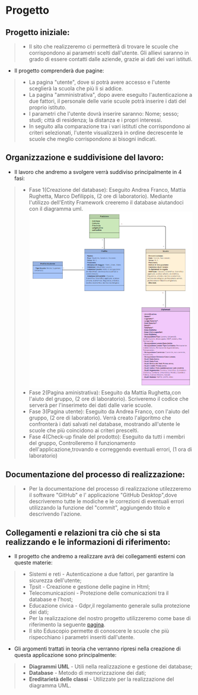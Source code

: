 # Progetto


## Progetto iniziale:

>- Il sito che realizzeremo ci permetterà di trovare le scuole che corrispondono ai parametri scelti dall'utente. Gli allievi saranno in grado di essere contatti dalle aziende, grazie ai dati dei vari istituti.

 - Il progetto comprenderà due pagine:

>- La pagina "utente", dove si potrà avere accesso e l'utente sceglierà la scuola che più li si addice.
>- La pagina "amministrativa", dopo avere eseguito l'autenticazione a due fattori, il personale delle varie scuole potrà inserire i dati del proprio              istituto.
>- I parametri che l'utente dovrà inserire saranno: Nome; sesso; studi; città di residenza; la distanza e i propri interessi.
>- In seguito alla comparazione tra i vari istituti che corrispondono ai criteri selezionati, l'utente visualizzerà in ordine decrescente le scuole che meglio corrispondono ai bisogni indicati.

## Organizzazione e suddivisione del lavoro:
 - Il lavoro che andremo a svolgere verrà suddiviso principalmente in 4 fasi:

 > - Fase 1(Creazione del database): Eseguito Andrea Franco, Mattia Rughetta, Marco Defilippis, (2 ore di laboratorio).
   Mediante l'utilizzo dell'Entity Framework creeremo il database aiutandoci con il diagramma uml. 
   ![Diagramma uml](Diagramma.png) 
 > - Fase 2(Pagina aministrativa): Eseguito da Mattia Rughetta,con l'aiuto del gruppo, (2 ore di laboratorio).
   Scriveremo il codice che serverà per l'inserimeto dei dati dalle varie scuole.
 > - Fase 3(Pagina utente): Eseguito da Andrea Franco, con l'aiuto del gruppo, (2 ore di laboratorio).
   Verrà creato l'algoritmo che confronterà i dati salvati nel database, mostrando all'utente le scuole che più coincidono ai criteri prescelti.
 > - Fase 4(Check-up finale del prodotto): Eseguito da tutti i membri del gruppo,
   Controlleremo il funzionamento dell'applicazione,trovando e correggendo eventuali errori, (1 ora di laboratorio)
 
## Documentazione del processo di realizzazione:
> - Per la documentazione del processo di realizzazione utilezzeremo il software "GitHub" e l' applicazione "GitHub Desktop",dove descriveremo tutte le modiche e le correzioni di eventuali errori utilizzando la funzione del "commit", aggiungendo titolo e descrivendo l'azione.

## Collegamenti e relazioni tra ciò che si sta realizzando e le informazioni di riferimento:
 - Il progetto che andremo a realizzare avrà dei collegamenti esterni con queste materie:
> - Sistemi e reti - Autenticazione a due fattori, per garantire la sicurezza dell'utente;
> - Tpsit - Creazione e gestione delle pagine in Html;
> - Telecomunicazioni - Protezione delle comunicazioni tra il database e l'host;
> - Educazione civica - Gdpr,il  regolamento generale sulla protezione dei dati; 
> - Per la realizzazione del nostro progetto utilizzeremo come base di riferimento la seguente [pagina](https://www.eduscopio.it/).
> - Il sito Eduscopio permette di conoscere le scuole che più rispecchiano i parametri inseriti dall'utente. 
 
- Gli argomenti trattati in teoria che verranno ripresi nella creazione di questa applicazione sono principalmente:
> - **Diagrammi UML** - Utili nella realizzazione e gestione dei database;
> - **Database** - Metodo di memorizzazione dei dati;
> - **Ereditarietà delle classi** - Utilizzate per la realizzazione del diagramma UML. 

